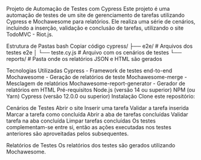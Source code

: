 Projeto de Automação de Testes com Cypress
Este projeto é uma automação de testes de um site de gerenciamento de tarefas utilizando Cypress e Mochawesome para relatórios. Ele realiza uma série de cenários, incluindo a inserção, validação e conclusão de tarefas, utilizando o site TodoMVC - Riot.js.

Estrutura de Pastas
bash
Copiar código
cypress/
  ├── e2e/                 # Arquivos dos testes e2e
  │   └── teste.cy.js       # Arquivo com os cenários de testes
  └── reports/              # Pasta onde os relatórios JSON e HTML são gerados

Tecnologias Utilizadas
Cypress - Framework de testes end-to-end
Mochawesome - Geração de relatórios de teste
Mochawesome-merge - Mesclagem de relatórios
Mochawesome-report-generator - Gerador de relatórios em HTML
Pré-requisitos
Node.js (versão 14 ou superior)
NPM (ou Yarn)
Cypress (versão 12.0.0 ou superior)
Instalação
Clone este repositório:


Cenários de Testes
Abrir o site
Inserir uma tarefa
Validar a tarefa inserida
Marcar a tarefa como concluída
Abrir a aba de tarefas concluídas
Validar tarefa na aba concluída
Limpar tarefas concluídas
Os testes complementam-se entre si, então as ações executadas nos testes anteriores são aproveitadas pelos subsequentes.

Relatórios de Testes
Os relatórios dos testes são gerados utilizando Mochawesome.
